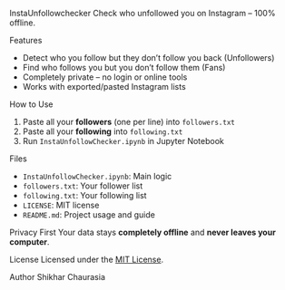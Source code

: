 InstaUnfollowchecker
Check who unfollowed you on Instagram – 100% offline.

Features
- Detect who you follow but they don’t follow you back (Unfollowers)
- Find who follows you but you don’t follow them (Fans)
- Completely private – no login or online tools
- Works with exported/pasted Instagram lists

How to Use
1. Paste all your **followers** (one per line) into `followers.txt`
2. Paste all your **following** into `following.txt`
3. Run `InstaUnfollowChecker.ipynb` in Jupyter Notebook

Files
- `InstaUnfollowChecker.ipynb`: Main logic
- `followers.txt`: Your follower list
- `following.txt`: Your following list
- `LICENSE`: MIT license
- `README.md`: Project usage and guide

Privacy First
Your data stays **completely offline** and **never leaves your computer**.

License
Licensed under the [MIT License](LICENSE).

Author
Shikhar Chaurasia
